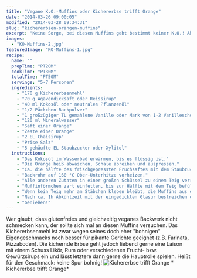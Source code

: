 ```yaml
---
title: "Vegane K.O.-Muffins oder Kichererbse trifft Orange"
date: "2014-03-26 09:00:05"
modified: "2014-03-28 09:34:31"
slug: "kichererbsen-orangen-muffins"
excerpt: "Keine Sorge, bei diesen Muffins geht bestimmt keiner K.O.! Aber umwerfend lecker und richtig saftig sind sie allemal. Was sie noch besonderer macht? Aufgrund des Kichererbsenmehls sind sie auch für die glutenfreie Kaffeetafel wunderbar geeignet. "
images:
  - "KO-Muffins-2.jpg"
featuredImage: "KO-Muffins-1.jpg"
recipe:
  name: ""
  prepTime: "PT20M"
  cookTime: "PT30M"
  totalTime: "PT50M"
  servings: "5-7 Personen"
  ingredients:
    - "170 g Kichererbsenmehl"
    - "70 g Agavendicksaft oder Reissirup"
    - "40 ml Kokosöl oder neutrales Pflanzenöl"
    - "1/2 Päckchen Backpulver"
    - "1 großzügiger TL gemahlene Vanille oder Mark von 1-2 Vanilleschoten"
    - "120 ml Mineralwasser"
    - "Saft einer Orange"
    - "Zeste einer Orange"
    - "2 EL Chaisirup"
    - "Prise Salz"
    - "5 gehäufte EL Staubzucker oder Xylitol"
  instructions:
    - "Das Kokosöl im Wasserbad erwärmen, bis es flüssig ist."
    - "Die Orange heiß abwaschen, Schale abreiben und auspressen."
    - "Ca. die hälfte des frischgepressten Fruchsaftes mit dem Staubzucker bzw. Xylitol mittels Schneebesen zu einer Glasur anrühren. Das klappt am besten, wenn man den Zucker bzw. das Xylitol vorher siebt, so klumpt es nicht. Glasur beiseite stellen."
    - "Backrohr auf 160 °C Ober-Unterhitze vorheizen."
    - "Alle anderen Zutaten in einer großen Schüssel zu einem Teig verrühren und wenn nötig noch etwas mehr Mineralwasser, Orangensaft oder Sirup hinzufügen. Der Teig sollte eher flüssig sein, also so, dass er sich in den Förmchen \"von selbst\" gleichmäßig verteilt, und man nicht nachhelfen muss. Wer mag, kann den Teig an dieser Stelle kosten und noch weiter verfeinern, z.B. mit noch mehr Orangenzeste, Schoko-Nibs oder 1-2 El Fruchtmus."
    - "Muffinförmchen zart einfetten, bis zur Hälfte mit dem Teig befüllen und je nach Größe 20-35 min backen. Öfter Stäbchenprobe machen."
    - "Wenn kein Teig mehr am Stäbchen kleben bleibt, die Muffins aus dem Rohr holen, etwas abkühlen lassen und stürzen."
    - "Nach ca. 1h Abkühlzeit mit der eingedickten Glasur bestreichen oder - wer mehr mag - übergießen."
    - "Genießen!"
---
```


Wer glaubt, dass glutenfreies und gleichzeitig veganes Backwerk nicht schmecken kann, der sollte sich mal an diesen Muffins versuchen. Das Kichererbsenmehl ist zwar wegen seines doch eher "bohnigen" Eigengeschmacks noch besser für pikante Gerichte geeignet (z.B. Farinata, Pizzaboden). Die kichernde Erbse geht jedoch liebend gerne eine Laison mit einem Schuss Likör, Rum oder verschiedenen Frucht- bzw. Gewürzsirups ein und lässt letztere dann gerne die Hauptrolle spielen. Heißt für den Geschmack: keine Spur bohnig! ![Kichererbse trifft Orange](https://www.veganblatt.com/i/KO-Muffins-2.jpg) \* Kichererbse trifft Orange\*